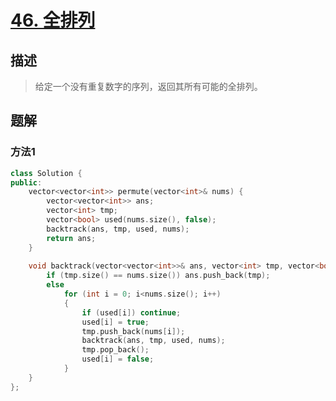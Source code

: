# [46. 全排列](https://leetcode-cn.com/problems/permutations/submissions/)

## 描述

> 给定一个没有重复数字的序列，返回其所有可能的全排列。

## 题解

### 方法1

```c++
class Solution {
public:
    vector<vector<int>> permute(vector<int>& nums) {
        vector<vector<int>> ans;
        vector<int> tmp;
        vector<bool> used(nums.size(), false);
        backtrack(ans, tmp, used, nums);
        return ans;
    }
    
    void backtrack(vector<vector<int>>& ans, vector<int> tmp, vector<bool> used, vector<int> nums){
        if (tmp.size() == nums.size()) ans.push_back(tmp);
        else
            for (int i = 0; i<nums.size(); i++)
            {
                if (used[i]) continue;
                used[i] = true;
                tmp.push_back(nums[i]);
                backtrack(ans, tmp, used, nums);
                tmp.pop_back();
                used[i] = false;
            }
    }
};
```
